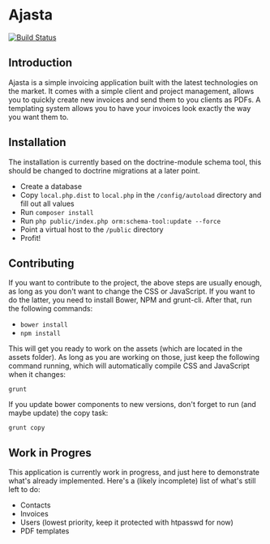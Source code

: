 Ajasta
======

[![Build Status](https://api.travis-ci.org/DASPRiD/Ajasta.png?branch=master)](http://travis-ci.org/DASPRiD/Ajasta)

Introduction
------------
Ajasta is a simple invoicing application built with the latest technologies on
the market. It comes with a simple client and project management, allows you to
quickly create new invoices and send them to you clients as PDFs. A templating
system allows you to have your invoices look exactly the way you want them to.

Installation
------------
The installation is currently based on the doctrine-module schema tool, this
should be changed to doctrine migrations at a later point.

- Create a database
- Copy ```local.php.dist``` to ```local.php``` in the ```/config/autoload```
  directory and fill out all values
- Run ```composer install```
- Run ```php public/index.php orm:schema-tool:update --force```
- Point a virtual host to the ```/public``` directory
- Profit!

Contributing
------------
If you want to contribute to the project, the above steps are usually enough, as
long as you don't want to change the CSS or JavaScript. If you want to do the
latter, you need to install Bower, NPM and grunt-cli. After that, run the
following commands:

 - ```bower install```
 - ```npm install```

This will get you ready to work on the assets (which are located in the assets
folder). As long as you are working on those, just keep the following command
running, which will automatically compile CSS and JavaScript when it changes:

```grunt```

If you update bower components to new versions, don't forget to run (and maybe
update) the copy task:

```grunt copy```

Work in Progres
---------------
This application is currently work in progress, and just here to demonstrate
what's already implemented. Here's a (likely incomplete) list of what's still
left to do:

- Contacts
- Invoices
- Users (lowest priority, keep it protected with htpasswd for now)
- PDF templates
